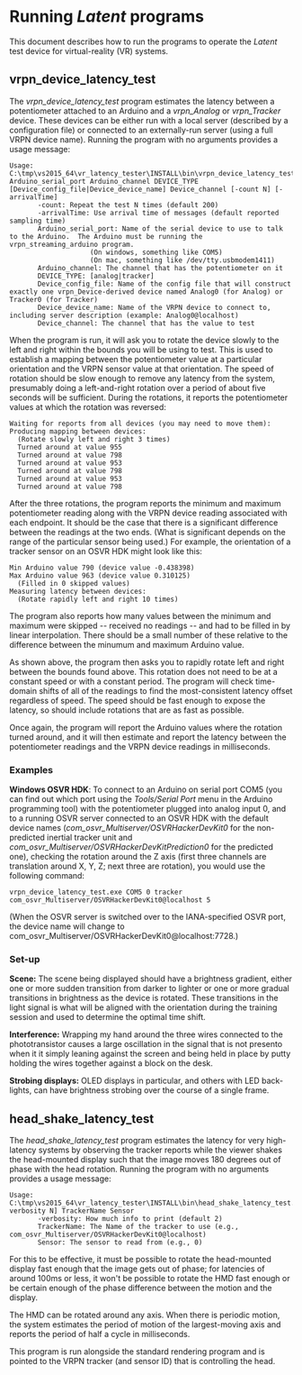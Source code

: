 # Running *Latent* programs

This document describes how to run the programs to operate
the *Latent* test device for virtual-reality (VR) systems.

## vrpn_device_latency_test

The *vrpn_device_latency_test* program estimates the latency between
a potentiometer attached to an Arduino and a *vrpn_Analog* or *vrpn_Tracker*
device.  These devices can be either run with a local server (described
by a configuration file) or connected to an externally-run server (using
a full VRPN device name).  Running the program with no arguments provides
a usage message:

	Usage: C:\tmp\vs2015_64\vr_latency_tester\INSTALL\bin\vrpn_device_latency_test.exe Arduino_serial_port Arduino_channel DEVICE_TYPE [Device_config_file|Device_device_name] Device_channel [-count N] [-arrivalTime]
	       -count: Repeat the test N times (default 200)
	       -arrivalTime: Use arrival time of messages (default reported sampling time)
	       Arduino_serial_port: Name of the serial device to use to talk to the Arduino.  The Arduino must be running the vrpn_streaming_arduino program.
	                    (On windows, something like COM5)
	                    (On mac, something like /dev/tty.usbmodem1411)
	       Arduino_channel: The channel that has the potentiometer on it
	       DEVICE_TYPE: [analog|tracker]
	       Device_config_file: Name of the config file that will construct exactly one vrpn_Device-derived device named Analog0 (for Analog) or Tracker0 (for Tracker)
	       Device_device_name: Name of the VRPN device to connect to, including server description (example: Analog0@localhost)
	       Device_channel: The channel that has the value to test

When the program is run, it will ask you to rotate the device slowly to the left and right
within the bounds you will be using to test.  This is used to establish a mapping between
the potentiometer value at a particular orientation and the VRPN sensor value at that
orientation.  The speed of rotation should be slow enough to remove any latency from the
system, presumably doing a left-and-right rotation over a period of about five seconds
will be sufficient.  During the rotations, it reports the potentiometer values at which
the rotation was reversed:

    Waiting for reports from all devices (you may need to move them):
    Producing mapping between devices:
      (Rotate slowly left and right 3 times)
      Turned around at value 955
      Turned around at value 798
      Turned around at value 953
      Turned around at value 798
      Turned around at value 953
      Turned around at value 798

After the three rotations, the program reports the minimum and maximum potentiometer
reading along with the VRPN device reading associated with each endpoint.  It should
be the case that there is a significant difference between the readings at the two
ends.  (What is significant depends on the range of the particular sensor being used.)
For example, the orientation of a tracker sensor on an OSVR HDK might look like this:

    Min Arduino value 790 (device value -0.438398)
    Max Arduino value 963 (device value 0.310125)
      (Filled in 0 skipped values)
    Measuring latency between devices:
      (Rotate rapidly left and right 10 times)

The program also reports how many values between the minimum and maximum were
skipped -- received no readings -- and had to be filled in by linear interpolation.
There should be a small number of these relative to the difference between the
minumum and maximum Arduino value.

As shown above, the program then asks you to rapidly rotate left and right between
the bounds found above.  This rotation does not need to be at a constant speed or
with a constant period.  The program will check time-domain shifts of all of the
readings to find the most-consistent latency offset regardless of speed.  The speed
should be fast enough to expose the latency, so should include rotations that are
as fast as possible.

Once again, the program will report the Arduino values where the rotation turned
around, and it will then estimate and report the latency between the potentiometer
readings and the VRPN device readings in milliseconds.

### Examples

**Windows OSVR HDK**: To connect to an Arduino on serial port COM5 (you can find
out which port using the *Tools/Serial Port* menu in the Arduino programming tool)
with the potentiometer plugged into analog input 0,
and to a running OSVR server connected to an OSVR HDK with the default device names
(*com_osvr_Multiserver/OSVRHackerDevKit0* for the non-predicted inertial tracker
unit and *com_osvr_Multiserver/OSVRHackerDevKitPrediction0* for the predicted one),
checking the rotation around the Z axis (first three channels are translation around
X, Y, Z; next three are rotation), you would use the following command:

	vrpn_device_latency_test.exe COM5 0 tracker com_osvr_Multiserver/OSVRHackerDevKit0@localhost 5

(When the OSVR server is switched over to the IANA-specified OSVR port, the device name will change to com_osvr_Multiserver/OSVRHackerDevKit0@localhost:7728.)

### Set-up

**Scene:** The scene being displayed should have a brightness gradient, either
one or more sudden transition from darker to lighter or one or more gradual
transitions in brightness as the device is rotated.  These transitions in the
light signal is what will be aligned with the orientation during the training
session and used to determine the optimal time shift.

**Interference:** Wrapping my hand around the three wires connected to the
phototransistor causes a large oscillation in the signal that is not presento
when it it simply leaning against the screen and being held in place by putty
holding the wires together against a block on the desk.

**Strobing displays:** OLED displays in particular, and others with LED
back-lights, can have brightness strobing over the course of a single frame.

## head_shake_latency_test

The *head_shake_latency_test* program estimates the latency for very high-
latency systems by observing the tracker reports while the viewer shakes
the head-mounted display such that the image moves 180 degrees out of phase
with the head rotation.  Running the program with no arguments provides
a usage message:

    Usage: C:\tmp\vs2015_64\vr_latency_tester\INSTALL\bin\head_shake_latency_test.exe[-verbosity N] TrackerName Sensor
           -verbosity: How much info to print (default 2)
           TrackerName: The Name of the tracker to use (e.g., com_osvr_Multiserver/OSVRHackerDevKit0@localhost)
           Sensor: The sensor to read from (e.g., 0)

For this to be effective, it must be possible to rotate the head-mounted
display fast enough that the image gets out of phase; for latencies of
around 100ms or less, it won't be possible to rotate the HMD fast enough
or be certain enough of the phase difference between the motion and the
display.

The HMD can be rotated around any axis.  When there is periodic motion,
the system estimates the period of motion of the largest-moving axis and
reports the period of half a cycle in milliseconds.

This program is run alongside the standard rendering program and is
pointed to the VRPN tracker (and sensor ID) that is controlling the
head.

